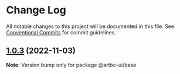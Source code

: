 # Change Log

All notable changes to this project will be documented in this file.
See [Conventional Commits](https://conventionalcommits.org) for commit guidelines.

## [1.0.3](https://github.com/artbycode-id/artbc-ui/compare/@artbc-ui/base@1.0.2...@artbc-ui/base@1.0.3) (2022-11-03)

**Note:** Version bump only for package @artbc-ui/base
